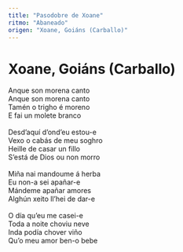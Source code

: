 ```yaml
---
title: "Pasodobre de Xoane"
ritmo: "Abaneado"
origen: "Xoane, Goiáns (Carballo)"
---
```


# Xoane, Goiáns (Carballo)

Anque son morena canto<br>
Anque son morena canto<br>
Tamén o trigho é moreno<br>
E fai un molete branco<br><br>
Desd’aquí d’ond’eu estou-e<br>
Vexo o cabás de meu soghro<br>
Heille de casar un fillo<br>
S’está de Dios ou non morro<br><br>
Miña nai mandoume á herba<br>
Eu non-a sei apañar-e<br>
Mándeme apañar amores<br>
Alghún xeito ll’hei de dar-e<br><br>
O día qu’eu me casei-e<br>
Toda a noite choviu neve<br>
Inda podía chover viño<br>
Qu’o meu amor ben-o bebe